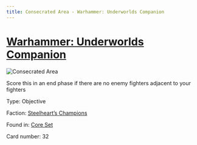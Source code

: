 ```yaml
---
title: Consecrated Area - Warhammer: Underworlds Companion
---
```


# [Warhammer: Underworlds Companion](https://guidokessels.github.io/wh-underworlds)

  

![Consecrated Area](https://warhammerunderworlds.com/wp-content/uploads/sites/6/2017/12/032_ENG-Consecrated-Area.png)

Score this in an end phase if  there are no enemy fighters adjacent to your fighters

Type: Objective

Faction: [Steelheart’s Champions](https://guidokessels.github.io/wh-underworlds/factions/steelhearts-champions)

Found in: [Core Set](https://guidokessels.github.io/wh-underworlds/locations/core-set)

Card number: 32
